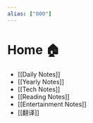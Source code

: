 ```yaml
---
alias: ["000"]
---
```

# Home 🏠

- [[Daily Notes]]
- [[Yearly Notes]]
- [[Tech Notes]]
- [[Reading Notes]]
- [[Entertainment Notes]]
- [[翻译]] 

